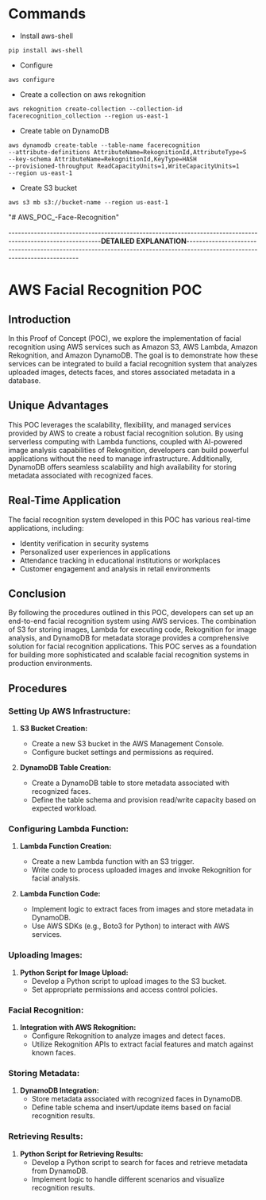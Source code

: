 # Commands


- Install aws-shell
```
pip install aws-shell
```

- Configure
```
aws configure
```

- Create a collection on aws rekognition
```
aws rekognition create-collection --collection-id facerecognition_collection --region us-east-1
```

- Create table on DynamoDB
```
aws dynamodb create-table --table-name facerecognition
--attribute-definitions AttributeName=RekognitionId,AttributeType=S
--key-schema AttributeName=RekognitionId,KeyType=HASH
--provisioned-throughput ReadCapacityUnits=1,WriteCapacityUnits=1
--region us-east-1
```

- Create S3 bucket
```
aws s3 mb s3://bucket-name --region us-east-1
```
"# AWS_POC_-Face-Recognition" 


-----------------------------------------------------------------------------------------------------------**DETAILED EXPLANATION**--------------------------------------------------------------------------------------------------------------------------


# AWS Facial Recognition POC

## Introduction
In this Proof of Concept (POC), we explore the implementation of facial recognition using AWS services such as Amazon S3, AWS Lambda, Amazon Rekognition, and Amazon DynamoDB. The goal is to demonstrate how these services can be integrated to build a facial recognition system that analyzes uploaded images, detects faces, and stores associated metadata in a database.

## Unique Advantages
This POC leverages the scalability, flexibility, and managed services provided by AWS to create a robust facial recognition solution. By using serverless computing with Lambda functions, coupled with AI-powered image analysis capabilities of Rekognition, developers can build powerful applications without the need to manage infrastructure. Additionally, DynamoDB offers seamless scalability and high availability for storing metadata associated with recognized faces.

## Real-Time Application
The facial recognition system developed in this POC has various real-time applications, including:
- Identity verification in security systems
- Personalized user experiences in applications
- Attendance tracking in educational institutions or workplaces
- Customer engagement and analysis in retail environments

## Conclusion
By following the procedures outlined in this POC, developers can set up an end-to-end facial recognition system using AWS services. The combination of S3 for storing images, Lambda for executing code, Rekognition for image analysis, and DynamoDB for metadata storage provides a comprehensive solution for facial recognition applications. This POC serves as a foundation for building more sophisticated and scalable facial recognition systems in production environments.

## Procedures

### Setting Up AWS Infrastructure:
1. **S3 Bucket Creation:**
   - Create a new S3 bucket in the AWS Management Console.
   - Configure bucket settings and permissions as required.
   
2. **DynamoDB Table Creation:**
   - Create a DynamoDB table to store metadata associated with recognized faces.
   - Define the table schema and provision read/write capacity based on expected workload.
   
### Configuring Lambda Function:
1. **Lambda Function Creation:**
   - Create a new Lambda function with an S3 trigger.
   - Write code to process uploaded images and invoke Rekognition for facial analysis.
   
2. **Lambda Function Code:**
   - Implement logic to extract faces from images and store metadata in DynamoDB.
   - Use AWS SDKs (e.g., Boto3 for Python) to interact with AWS services.
   
### Uploading Images:
1. **Python Script for Image Upload:**
   - Develop a Python script to upload images to the S3 bucket.
   - Set appropriate permissions and access control policies.
   
### Facial Recognition:
1. **Integration with AWS Rekognition:**
   - Configure Rekognition to analyze images and detect faces.
   - Utilize Rekognition APIs to extract facial features and match against known faces.
   
### Storing Metadata:
1. **DynamoDB Integration:**
   - Store metadata associated with recognized faces in DynamoDB.
   - Define table schema and insert/update items based on facial recognition results.
   
### Retrieving Results:
1. **Python Script for Retrieving Results:**
   - Develop a Python script to search for faces and retrieve metadata from DynamoDB.
   - Implement logic to handle different scenarios and visualize recognition results.

